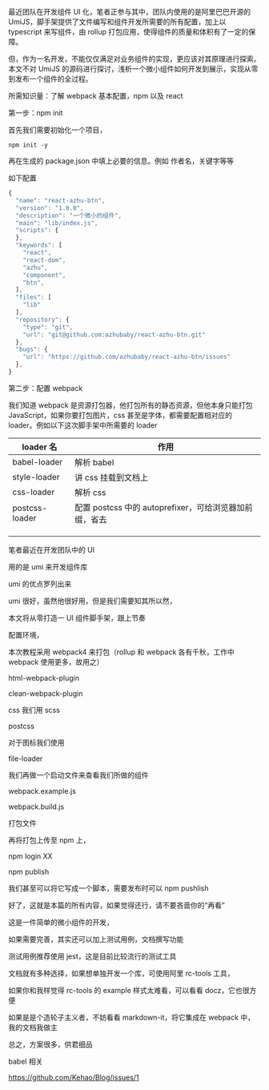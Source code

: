最近团队在开发组件 UI 化，笔者正参与其中，团队内使用的是阿里巴巴开源的 UmiJS，脚手架提供了文件编写和组件开发所需要的所有配置，加上以 typescript 来写组件，由 rollup 打包应用，使得组件的质量和体积有了一定的保障。

但，作为一名开发，不能仅仅满足对业务组件的实现，更应该对其原理进行探索。本文不对 UmiJS 的源码进行探讨，浅析一个微小组件如何开发到展示，实现从零到发布一个组件的全过程。

所需知识量：了解 webpack 基本配置，npm 以及 react

第一步：npm init

首先我们需要初始化一个项目，

```shell
npm init -y
```

再在生成的 package.json 中填上必要的信息。例如 作者名，关键字等等

如下配置

```javascript
{
  "name": "react-azhu-btn",
  "version": "1.0.0",
  "description": "一个微小的组件",
  "main": "lib/index.js",
  "scripts": {
  },
  "keywords": [
    "react",
    "react-dom",
    "azhu",
    "component",
    "btn",
  ],
  "files": [
    "lib"
  ],
  "repository": {
    "type": "git",
    "url": "git@github.com:azhubaby/react-azhu-btn.git"
  },
  "bugs": {
    "url": "https://github.com/azhubaby/react-azhu-btn/issues"
  },
}
```

第二步：配置 webpack

我们知道 webpack 是资源打包器，他打包所有的静态资源，但他本身只能打包 JavaScript，如果你要打包图片，css 甚至是字体，都需要配置相对应的 loader。例如以下这次脚手架中所需要的 loader

| loader 名      | 作用                                                   |
| -------------- | ------------------------------------------------------ |
| babel-loader   | 解析 babel                                             |
| style-loader   | 讲 css 挂载到文档上                                    |
| css-loader     | 解析 css                                               |
| postcss-loader | 配置 postcss 中的 autoprefixer，可给浏览器加前缀，省去 |
|                |                                                        |
|                |                                                        |
|                |                                                        |

笔者最近在开发团队中的 UI

用的是 umi 来开发组件库

umi 的优点罗列出来

umi 很好，虽然他很好用，但是我们需要知其所以然，

本文将从零打造一 UI 组件脚手架，跟上节奏

配置环境，

本次教程采用 webpack4 来打包（rollup 和 webpack 各有千秋，工作中 webpack 使用更多，故用之）

html-webpack-plugin

clean-webpack-plugin

css 我们用 scss

postcss

对于图标我们使用

file-loader

我们再做一个启动文件来查看我们所做的组件

webpack.example.js

webpack.build.js

打包文件

再将打包上传至 npm 上，

npm login XX

npm publish

我们甚至可以将它写成一个脚本，需要发布时可以 npm pushlish

好了，这就是本篇的所有内容，如果觉得还行，请不要吝啬你的“再看”

这是一件简单的微小组件的开发，

如果需要完善，其实还可以加上测试用例，文档撰写功能

测试用例推荐使用 jest，这是目前比较流行的测试工具

文档就有多种选择，如果想单独开发一个库，可使用阿里 rc-tools 工具，

如果你和我样觉得 rc-tools 的 example 样式太难看，可以看看 docz，它也很方便

如果是是个造轮子主义者，不妨看看 markdown-it，将它集成在 webpack 中，我的文档我做主

总之，方案很多，供君细品

babel 相关

https://github.com/Kehao/Blog/issues/1
